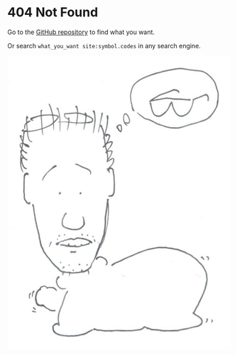 
# 404 Not Found

Go to the
[GitHub repository](https://github.com/Symbol1/Symbol1.github.io)
to find what you want.

Or search `what_you_want site:symbol.codes` in any search engine.

![Vaseman finding glasses, which hang on his forehead](/vaseman/Jau-Pao%20Wang%202019-03-16.jpg)
